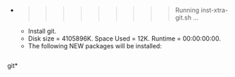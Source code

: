 * >>>>>>>>> Running inst-xtra-git.sh ...
  * Install git.
  * Disk size = 4105896K. Space Used = 12K. Runtime = 00:00:00:00.
  * The following NEW packages will be installed:
  ```bash
git*
  ```
